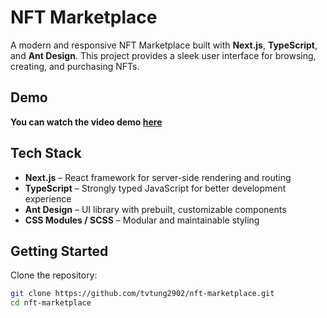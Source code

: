 # NFT Marketplace

A modern and responsive NFT Marketplace built with **Next.js**, **TypeScript**, and **Ant Design**. This project provides a sleek user interface for browsing, creating, and purchasing NFTs.

## Demo

**You can watch the video demo [here](https://www.youtube.com/watch?v=S-FJUp7lzoA)**

## Tech Stack

- **Next.js** – React framework for server-side rendering and routing  
- **TypeScript** – Strongly typed JavaScript for better development experience  
- **Ant Design** – UI library with prebuilt, customizable components  
- **CSS Modules / SCSS** – Modular and maintainable styling  

## Getting Started

Clone the repository:

```bash
git clone https://github.com/tvtung2902/nft-marketplace.git
cd nft-marketplace
